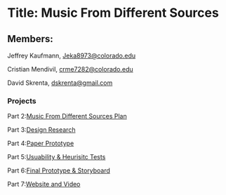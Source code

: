 # Title: Music From Different Sources

## Members:
Jeffrey Kaufmann, Jeka8973@colorado.edu

Cristian Mendivil, crme7282@colorado.edu

David Skrenta, dskrenta@gmail.com


### Projects
Part 2:[Music From Different Sources Plan](https://docs.google.com/document/d/12WC9w01Nyhcg9ki_fDFLli3TOBmdW46y8QF-nGxx_IY)

Part 3:[Design Research](https://docs.google.com/document/d/1qFawQG8eONPIkcGtbhFkNvFg2u2ZXtgCou_Ac43q1yA)

Part 4:[Paper Prototype](https://docs.google.com/document/d/1L0pBlVyiZfG8u6eGSJQqvwWg1fhR9kc7MLUn_YGUBMQ/edit?usp=sharing)

Part 5:[Usuability & Heurisitc Tests](https://docs.google.com/document/d/1-jRhyyciiw8WtecQstMoFzbk1lbY2tsccM6JYhdHPus/edit)

Part 6:[Final Prototype & Storyboard](https://docs.google.com/document/d/1YmgWnY9E9bWIw3iCkOQ2SryiidarFffZNvF8kB1aR_8/edit?usp=sharing)

Part 7:[Website and Video](https://drive.google.com/file/d/19gjbiTk5vII7NK5cnUEhN11_Lh6CyPKZ/view?usp=sharing)
